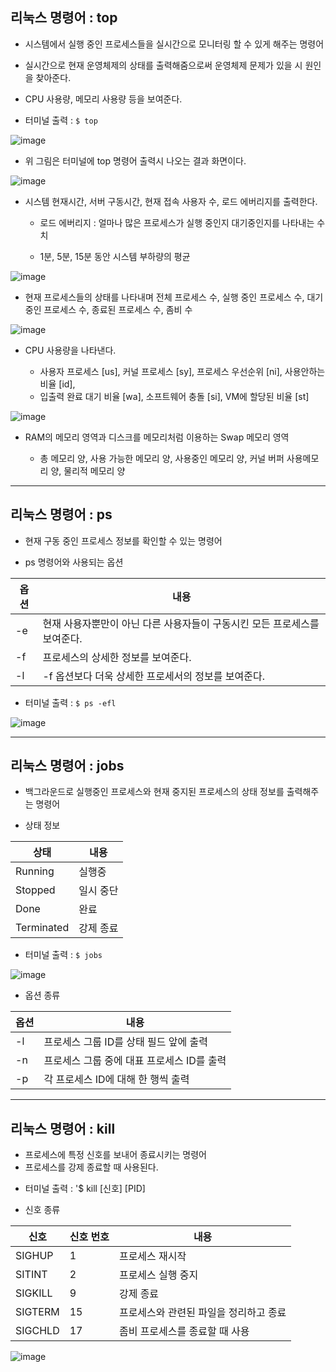 ## 리눅스 명령어 : top 

* 시스템에서 실행 중인 프로세스들을 실시간으로 모니터링 할 수 있게 해주는 명령어

* 실시간으로 현재 운영체제의 상태를 출력해줌으로써 운영체제 문제가 있을 시 원인을 찾아준다.
  
* CPU 사용량, 메모리 사용량 등을 보여준다. 

- 터미널 출력 : `$ top`

![image](https://github.com/dbqudgns/OpenSource-h-w/assets/68501204/e49dc262-fcfc-44d1-b2dd-2de4c3411d61)


* 위 그림은 터미널에 top 명령어 출력시 나오는 결과 화면이다. 

![image](https://github.com/dbqudgns/OpenSource-h-w/assets/68501204/ba57ac56-bceb-47f9-9788-e76a650ca95d)

* 시스템 현재시간, 서버 구동시간, 현재 접속 사용자 수, 로드 에버리지를 출력한다.
  
  * 로드 에버리지 : 얼마나 많은 프로세스가 실행 중인지 대기중인지를 나타내는 수치
  
  *  1분, 5분, 15분 동안 시스템 부하량의 평균

![image](https://github.com/dbqudgns/OpenSource-h-w/assets/68501204/b674a1ed-5deb-42de-93d4-bca06cfc047c)

* 현재 프로세스들의 상태를 나타내며 전체 프로세스 수, 실행 중인 프로세스 수, 대기 중인 프로세스 수, 종료된 프로세스 수, 좀비 수

![image](https://github.com/dbqudgns/OpenSource-h-w/assets/68501204/86301028-06e0-476e-b3a1-acaf9943862c)

* CPU 사용량을 나타낸다.

  * 사용자 프로세스 [us], 커널 프로세스 [sy], 프로세스 우선순위 [ni], 사용안하는 비율 [id],
  * 입출력 완료 대기 비율 [wa], 소프트웨어 충돌 [si], VM에 할당된 비율 [st]

![image](https://github.com/dbqudgns/OpenSource-h-w/assets/68501204/e8b46eda-d225-4602-9da3-8117c71a9290)

* RAM의 메모리 영역과 디스크를 메모리처럼 이용하는 Swap 메모리 영역

  * 총 메모리 양, 사용 가능한 메모리 양, 사용중인 메모리 양, 커널 버퍼 사용메모리 양, 물리적 메모리 양

---

## 리눅스 명령어 : ps 

* 현재 구동 중인 프로세스 정보를 확인할 수 있는 명령어

* ps 명령어와 사용되는 옵션

|옵션|내용|
|------|---|
|-e|현재 사용자뿐만이 아닌 다른 사용자들이 구동시킨 모든 프로세스를 보여준다.|
|-f|프로세스의 상세한 정보를 보여준다.|
|-l|-f 옵션보다 더욱 상세한 프로세서의 정보를 보여준다.|

- 터미널 출력 : `$ ps -efl`    

![image](https://github.com/dbqudgns/OpenSource-h-w/assets/68501204/c1db551a-cd8a-480b-b9f0-3a5f1221d6fd)

---

## 리눅스 명령어 : jobs

* 백그라운드로 실행중인 프로세스와 현재 중지된 프로세스의 상태 정보를 출력해주는 명령어

* 상태 정보
  
|상태|내용|
|------|---|
|Running|실행중|
|Stopped|일시 중단|
|Done|완료|
|Terminated|강제 종료|

- 터미널 출력 : `$ jobs`    

![image](https://github.com/dbqudgns/OpenSource-h-w/assets/68501204/b01787ca-f714-4cf4-ba17-1c00edd773c6)

* 옵션 종류

|옵션|내용|
|------|---|
|-l|프로세스 그룹 ID를 상태 필드 앞에 출력|
|-n|프로세스 그룹 중에 대표 프로세스 ID를 출력|
|-p|각 프로세스 ID에 대해 한 행씩 출력|

---

## 리눅스 명령어 : kill

* 프로세스에 특정 신호를 보내어 종료시키는 명령어
* 프로세스를 강제 종료할 때 사용된다. 

- 터미널 출력 : '$ kill [신호] [PID]

* 신호 종류

|신호|신호 번호|내용|
|------|---|---|
|SIGHUP|1|프로세스 재시작|
|SITINT|2|프로세스 실행 중지|
|SIGKILL|9|강제 종료|
|SIGTERM|15|프로세스와 관련된 파일을 정리하고 종료|
|SIGCHLD|17|좀비 프로세스를 종료할 때 사용|

![image](https://github.com/dbqudgns/OpenSource-h-w/assets/68501204/08b6d5a8-dc62-416b-983e-22f1a1906b2c)
